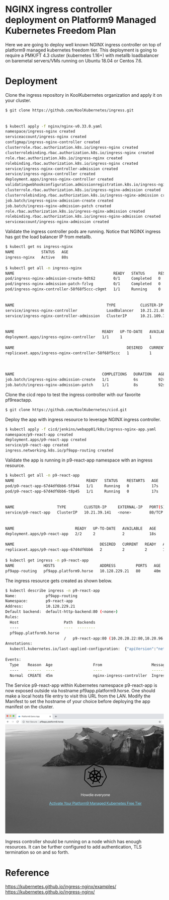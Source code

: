 # NGINX ingress controller deployment on Platform9 Managed Kubernetes Freedom Plan
 
Here we are going to deploy well known NGINX ingress controller on top of platform9 managed kubernetes freedom tier. This deployment is going to require a PMK/FT 4.3 cluster (kubernetes 1.16+) with metallb loadbalancer on baremetal servers/VMs running on Ubuntu 18.04 or Centos 7.6.

# Deployment

Clone the ingress repository in KoolKubernetes organization and apply it on your cluster. 
```bash
$ git clone https://github.com/KoolKubernetes/ingress.git


$ kubectl apply -f nginx/nginx-v0.33.0.yaml
namespace/ingress-nginx created
serviceaccount/ingress-nginx created
configmap/ingress-nginx-controller created
clusterrole.rbac.authorization.k8s.io/ingress-nginx created
clusterrolebinding.rbac.authorization.k8s.io/ingress-nginx created
role.rbac.authorization.k8s.io/ingress-nginx created
rolebinding.rbac.authorization.k8s.io/ingress-nginx created
service/ingress-nginx-controller-admission created
service/ingress-nginx-controller created
deployment.apps/ingress-nginx-controller created
validatingwebhookconfiguration.admissionregistration.k8s.io/ingress-nginx-admission created
clusterrole.rbac.authorization.k8s.io/ingress-nginx-admission created
clusterrolebinding.rbac.authorization.k8s.io/ingress-nginx-admission created
job.batch/ingress-nginx-admission-create created
job.batch/ingress-nginx-admission-patch created
role.rbac.authorization.k8s.io/ingress-nginx-admission created
rolebinding.rbac.authorization.k8s.io/ingress-nginx-admission created
serviceaccount/ingress-nginx-admission created
```

Validate the ingress controller pods are running. Notice that NGINX ingress has got the load balancer IP from metallb.
```bash
$ kubectl get ns ingress-nginx
NAME            STATUS   AGE
ingress-nginx   Active   80s

$ kubectl get all -n ingress-nginx
NAME                                            READY   STATUS      RESTARTS   AGE
pod/ingress-nginx-admission-create-9dt62        0/1     Completed   0          82s
pod/ingress-nginx-admission-patch-fzlvg         0/1     Completed   0          82s
pod/ingress-nginx-controller-58f68f5ccc-c9gmt   1/1     Running     0          93s


NAME                                         TYPE           CLUSTER-IP     EXTERNAL-IP      PORT(S)                      AGE
service/ingress-nginx-controller             LoadBalancer   10.21.21.80    10.128.231.209   80:32755/TCP,443:32569/TCP   93s
service/ingress-nginx-controller-admission   ClusterIP      10.21.109.77   <none>           443/TCP                      93s


NAME                                       READY   UP-TO-DATE   AVAILABLE   AGE
deployment.apps/ingress-nginx-controller   1/1     1            1           93s

NAME                                                  DESIRED   CURRENT   READY   AGE
replicaset.apps/ingress-nginx-controller-58f68f5ccc   1         1         1       93s



NAME                                       COMPLETIONS   DURATION   AGE
job.batch/ingress-nginx-admission-create   1/1           6s         92s
job.batch/ingress-nginx-admission-patch    1/1           8s         92s
```
Clone the cicd repo to test the ingress controller with our favorite pf9reactapp.

```bash
$ git clone https://github.com/KoolKubernetes/cicd.git
```

Deploy the app with ingress resource to leverage NGINX ingress controller.
```bash
$ kubectl apply -f cicd/jenkins/webapp01/k8s/ingress-nginx-app.yaml
namespace/p9-react-app created
deployment.apps/p9-react-app created
service/p9-react-app created
ingress.networking.k8s.io/pf9app-routing created
```

Validate the app is running in p9-react-app namespace with an ingress resource.

```bash
$ kubectl get all -n p9-react-app
NAME                                READY   STATUS    RESTARTS   AGE
pod/p9-react-app-67d4df6bb6-5f944   1/1     Running   0          17s
pod/p9-react-app-67d4df6bb6-t8p45   1/1     Running   0          17s


NAME                   TYPE        CLUSTER-IP     EXTERNAL-IP   PORT(S)   AGE
service/p9-react-app   ClusterIP   10.21.39.141   <none>        80/TCP    18s


NAME                           READY   UP-TO-DATE   AVAILABLE   AGE
deployment.apps/p9-react-app   2/2     2            2           18s

NAME                                      DESIRED   CURRENT   READY   AGE
replicaset.apps/p9-react-app-67d4df6bb6   2         2         2       18s

$ kubectl get ingress -n p9-react-app
NAME             HOSTS                    ADDRESS         PORTS   AGE
pf9app-routing   pf9app.platform9.horse   10.128.229.21   80      40m
```

The ingress resource gets created as shown below.
```bash
$ kubectl describe ingress -n p9-react-app
Name:             pf9app-routing
Namespace:        p9-react-app
Address:          10.128.229.21
Default backend:  default-http-backend:80 (<none>)
Rules:
  Host                    Path  Backends
  ----                    ----  --------
  pf9app.platform9.horse
                          /   p9-react-app:80 (10.20.20.22:80,10.20.96.22:80)
Annotations:
  kubectl.kubernetes.io/last-applied-configuration:  {"apiVersion":"networking.k8s.io/v1beta1","kind":"Ingress","metadata":{"annotations":{},"name":"pf9app-routing","namespace":"p9-react-app"},"spec":{"rules":[{"host":"pf9app.platform9.horse","http":{"paths":[{"backend":{"serviceName":"p9-react-app","servicePort":80},"path":"/"}]}}]}}

Events:
  Type    Reason  Age                  From                      Message
  ----    ------  ----                 ----                      -------
  Normal  CREATE  45m                  nginx-ingress-controller  Ingress p9-react-app/pf9app-routing

```

The Service p9-react-app within Kubernetes namespace p9-react-app is now exposed outside via hostname pf9app.platform9.horse. One should make a local hosts file entry to visit this URL from the LAN. Modify the Manifest to set the hostname of your choice before deploying the app manifest on the cluster.


![add-cred-dhub](https://github.com/KoolKubernetes/ingress/blob/master/nginx/images/app-ingress.png)



Ingress controller should be running on a node which has enough resources. It can be further configured to add authentication, TLS termination so on and so forth.



# Reference
https://kubernetes.github.io/ingress-nginx/examples/
https://kubernetes.github.io/ingress-nginx/
